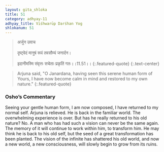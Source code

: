 ```yaml
---
layout: gita_shloka
title: 51
category: adhyay-11
adhyay_title: Viśhwarūp Darśhan Yog
shlokanum: 51
---
```


> अर्जुन उवाच<br><br>दृष्ट्वेदं मानुषं रूपं तवसौम्यं जनार्दन।<br><br>इदानीमस्मि संवृत्तः सचेताः प्रकृतिं गतः।।11.51।।
{:.featured-quote}
{:.text-center}

> Arjuna said, "O Janardana, having seen this serene human form of Yours, I have now become calm in mind and restored to my own nature."
{:.featured-quote}

### Osho’s Commentary
Seeing your gentle human form, I am now composed, I have returned to my normal self.
Arjuna is relieved. He is back in the familiar world. The overwhelming experience is over.
But has he really returned to his old nature? No. A man who has had such a vision can never be the same again. The memory of it will continue to work within him, to transform him.
He may think he is back to his old self, but the seed of a great transformation has been planted. The vision of the infinite has shattered his old world, and now a new world, a new consciousness, will slowly begin to grow from its ruins.
